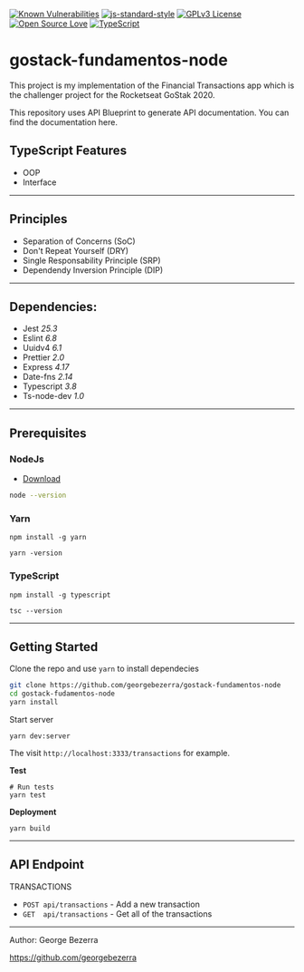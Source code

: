 [![Known Vulnerabilities](https://snyk.io/test/github/georgebezerra/gostack-fundamentos-node/badge.svg?targetFile=package.json)](https://snyk.io/test/github/georgebezerra/gostack-fundamentos-node?targetFile=package.json)
[![js-standard-style](https://img.shields.io/badge/code%20style-standard-brightgreen.svg)](http://standardjs.com)
[![GPLv3 License](https://img.shields.io/badge/License-GPL%20v3-yellow.svg)](https://opensource.org/licenses/)
[![Open Source Love](https://badges.frapsoft.com/os/v1/open-source.png?v=103)](https://github.com/ellerbrock/open-source-badges/)
[![TypeScript](https://badges.frapsoft.com/typescript/love/typescript.png?v=103)](https://github.com/ellerbrock/typescript-badges/)

# gostack-fundamentos-node
This project is my implementation of the Financial Transactions app which is the challenger project for the Rocketseat GoStak 2020.

This repository uses API Blueprint to generate API documentation. You can find the documentation here.

## TypeScript Features
- OOP
- Interface

---
## Principles
- Separation of Concerns (SoC)
- Don't Repeat Yourself (DRY)
- Single Responsability Principle (SRP)
- Dependendy Inversion Principle (DIP)

---

## Dependencies:

- Jest *25.3*
- Eslint *6.8*
- Uuidv4 *6.1*
- Prettier *2.0*
- Express *4.17*
- Date-fns *2.14*
- Typescript *3.8*
- Ts-node-dev *1.0*

---

## Prerequisites

### NodeJs

- [Download](https://nodejs.org/en/download/)

```bash
node --version
```

### Yarn

```
npm install -g yarn

yarn -version
```

### TypeScript
```
npm install -g typescript

tsc --version
```

---

## Getting Started

Clone the repo and use `yarn` to install dependecies

```bash
git clone https://github.com/georgebezerra/gostack-fundamentos-node
cd gostack-fudamentos-node
yarn install
```

Start server

```
yarn dev:server
```

The visit `http://localhost:3333/transactions` for example.

**Test**

```
# Run tests
yarn test
```

**Deployment**
```
yarn build
```

---

## API Endpoint

TRANSACTIONS

- `POST api/transactions` - Add a new transaction
- `GET  api/transactions` - Get all of the transactions

---

Author: George Bezerra

https://github.com/georgebezerra
